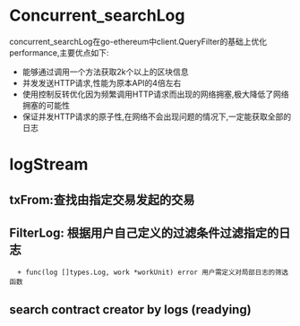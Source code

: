 # Concurrent_searchLog

concurrent_searchLog在go-ethereum中client.QueryFilter的基础上优化performance,主要优点如下:

+ 能够通过调用一个方法获取2k个以上的区块信息
+ 并发发送HTTP请求,性能为原本API的4倍左右
+ 使用控制反转优化因为频繁调用HTTP请求而出现的网络拥塞,极大降低了网络拥塞的可能性
+ 保证并发HTTP请求的原子性,在网络不会出现问题的情况下,一定能获取全部的日志


# logStream

## txFrom:查找由指定交易发起的交易

## FilterLog: 根据用户自己定义的过滤条件过滤指定的日志

      + func(log []types.Log, work *workUnit) error 用户需定义对局部日志的筛选函数

## search contract creator by logs (readying)
